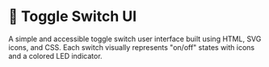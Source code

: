 

# 🔘 Toggle Switch UI

A simple and accessible toggle switch user interface built using HTML, SVG icons, and CSS. Each switch visually represents "on/off" states with icons and a colored LED indicator.



